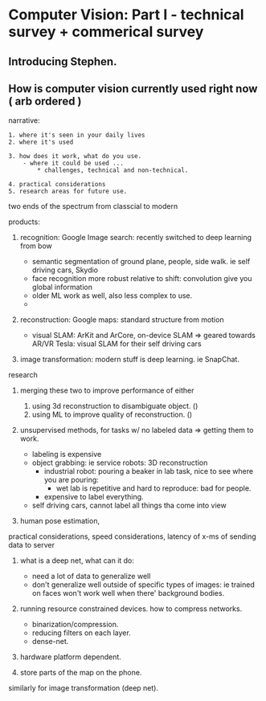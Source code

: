 # Computer Vision: Part I - technical survey + commerical survey


## Introducing Stephen.


## How is computer vision currently used right now ( arb ordered ) 

narrative:

	1. where it's seen in your daily lives
	2. where it's used

	3. how does it work, what do you use.
		- where it could be used ...
			* challenges, technical and non-technical.

	4. practical considerations
	5. research areas for future use.


two ends of the spectrum from classcial to modern

products:

1. recognition: Google Image search: recently switched to deep learning from bow 
	* semantic segmentation of ground plane, people, side walk. ie self driving cars, Skydio
	* face recognition more robust relative to shift: convolution give you global information
	* older ML work as well, also less complex to use. 
	* 


2. reconstruction: Google maps: standard structure from motion

	* visual SLAM: ArKit and ArCore, on-device SLAM => geared towards AR/VR
	   Tesla: visual SLAM for their self driving cars

3. image transformation: modern stuff is deep learning. ie SnapChat.    

research

1. merging these two to improve performance of either

	1. using 3d reconstruction to disambiguate object. () 
	2. using ML to improve quality of reconstruction.  ()

2. unsupervised methods, for tasks w/ no labeled data => getting them to work.
	* labeling is expensive
	- object grabbing: ie service robots: 3D reconstruction
		* industrial robot: pouring a beaker in lab task, nice to see where you are pouring:
			- wet lab is repetitive and hard to reproduce: bad for people.
		* expensive to label everything. 
	- self driving cars, cannot label all things tha come into view


3. human pose estimation, 

practical considerations, speed considerations, latency of x-ms of sending data to server

1. what is a deep net, what can it do:
	* need a lot of data to generalize well
	* don't generalize well outside of specific types of images: ie trained on faces won't work well when there' background bodies.

2. running resource constrained devices. how to compress networks.
	- binarization/compression.
	- reducing filters on each layer.
	- dense-net.

3. hardware platform dependent. 

4. store parts of the map on the phone.

similarly for image transformation (deep net).

